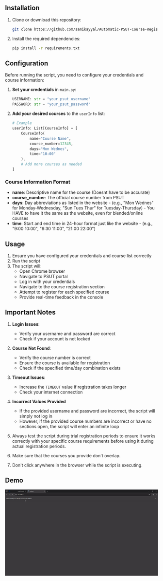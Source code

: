 ## Installation

1. Clone or download this repository:

   ```bash
   git clone https://github.com/samikayyal/Automatic-PSUT-Course-Registration
   ```

2. Install the required dependencies:

   ```bash
   pip install -r requirements.txt
   ```

## Configuration

Before running the script, you need to configure your credentials and course information:

1. **Set your credentials** in `main.py`:

   ```python
   USERNAME: str = "your_psut_username"
   PASSWORD: str = "your_psut_password"
   ```

2. **Add your desired courses** to the `userInfo` list:

   ```python
   # Example
   userInfo: List[CourseInfo] = [
       CourseInfo(
           name="Course Name",
           course_number=12345,
           days="Mon Wednes",  
           time="10:00"
       ),
       # Add more courses as needed
   ]
   ```

### Course Information Format

- **name**: Descriptive name for the course (Doesnt have to be accurate)
- **course_number**: The official course number from PSUT
- **days**: Day abbreviations as listed in the website
            - (e.g., "Mon Wednes" for Monday-Wednesday, "Sun Tues Thur" for Tuesday-Thursday)
            - You HAVE to have it the same as the website, even for blended/online courses
- **time**: Start and end time in 24-hour format just like the website
            - (e.g., "9:00 10:00", "9:30 11:00", "21:00 22:00")

## Usage

1. Ensure you have configured your credentials and course list correctly
2. Run the script
3. The script will:
   - Open Chrome browser
   - Navigate to PSUT portal
   - Log in with your credentials
   - Navigate to the course registration section
   - Attempt to register for each specified course
   - Provide real-time feedback in the console

## Important Notes

1. **Login Issues**:
   - Verify your username and password are correct
   - Check if your account is not locked

2. **Course Not Found**:
   - Verify the course number is correct
   - Ensure the course is available for registration
   - Check if the specified time/day combination exists

3. **Timeout Issues**:
   - Increase the `TIMEOUT` value if registration takes longer
   - Check your internet connection

4. **Incorrect Values Provided**
   - If the provided username and password are incorrect, the script will simply not log in
   - However, if the provided course numbers are incorrect or have no sections open, the script will enter an infinite loop

5. Always test the script during trial registration periods to ensure it works correctly with your specific course requirements before using it during actual registration periods.

6. Make sure that the courses you provide don't overlap.

7. Don't click anywhere in the browser while the script is executing.

## Demo

![Demo](demo.gif)
